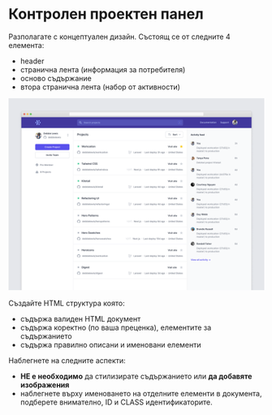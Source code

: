# Контролен проектен панел

Разполагате с  концептуален дизайн. Състоящ се от следните 4 елемента:
- header
- странична лента (информация за потребителя)
- осново съдържание
- втора странична лента (набор от активности)

![](homework2/hw2.png)


Създайте HTML структура която:
- съдържа валиден HTML документ
- съдържа коректно (по ваша преценка), елементите за съдържанието
- съдържа правилно описани и именовани елементи

Наблегнете на следните аспекти:
- **НЕ е необходимо** да стилизирате съдържанието или **да добавяте изображения**
- наблегнете върху именоването на отделните елементи в документа, подберете внимателно, ID и CLASS идентификаторите.
